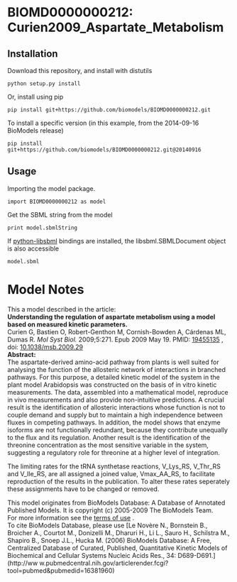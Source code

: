 # BIOMD0000000212: Curien2009_Aspartate_Metabolism

## Installation

Download this repository, and install with distutils

`python setup.py install`

Or, install using pip

`pip install git+https://github.com/biomodels/BIOMD0000000212.git`

To install a specific version (in this example, from the 2014-09-16 BioModels release)

`pip install git+https://github.com/biomodels/BIOMD0000000212.git@20140916`

## Usage

Importing the model package.

`import BIOMD0000000212 as model`

Get the SBML string from the model

`print model.sbmlString`

If [python-libsbml](https://pypi.python.org/pypi/python-libsbml) bindings are
installed, the libsbml.SBMLDocument object is also accessible

`model.sbml`


# Model Notes


This a model described in the article:  
**Understanding the regulation of aspartate metabolism using a model based on measured kinetic parameters.**   
Curien G, Bastien O, Robert-Genthon M, Cornish-Bowden A, Cárdenas ML, Dumas R.
_Mol Syst Biol._ 2009;5:271. Epub 2009 May 19. PMID:
[19455135](http://www.ncbi.nlm.nih.gov/pubmed/19455135) , doi:
[10.1038/msb.2009.29](http://dx.doi.org/10.1038/msb.2009.29)  
**Abstract:**   
The aspartate-derived amino-acid pathway from plants is well suited for
analysing the function of the allosteric network of interactions in branched
pathways. For this purpose, a detailed kinetic model of the system in the
plant model Arabidopsis was constructed on the basis of in vitro kinetic
measurements. The data, assembled into a mathematical model, reproduce in vivo
measurements and also provide non-intuitive predictions. A crucial result is
the identification of allosteric interactions whose function is not to couple
demand and supply but to maintain a high independence between fluxes in
competing pathways. In addition, the model shows that enzyme isoforms are not
functionally redundant, because they contribute unequally to the flux and its
regulation. Another result is the identification of the threonine
concentration as the most sensitive variable in the system, suggesting a
regulatory role for threonine at a higher level of integration.

The limiting rates for the tRNA synthetase reactions, V_Lys_RS, V_Thr_RS and
V_Ile_RS, are all assigned a joined value, Vmax_AA_RS, to facilitate
reproduction of the results in the publication. To alter these rates
seperately these assignments have to be changed or removed.

This model originates from BioModels Database: A Database of Annotated
Published Models. It is copyright (c) 2005-2009 The BioModels Team.  
For more information see the [terms of
use](http://www.ebi.ac.uk/biomodels/legal.html) .  
To cite BioModels Database, please use [Le Novère N., Bornstein B., Broicher
A., Courtot M., Donizelli M., Dharuri H., Li L., Sauro H., Schilstra M.,
Shapiro B., Snoep J.L., Hucka M. (2006) BioModels Database: A Free,
Centralized Database of Curated, Published, Quantitative Kinetic Models of
Biochemical and Cellular Systems Nucleic Acids Res., 34: D689-D691.](http://ww
w.pubmedcentral.nih.gov/articlerender.fcgi?tool=pubmed&pubmedid=16381960)


